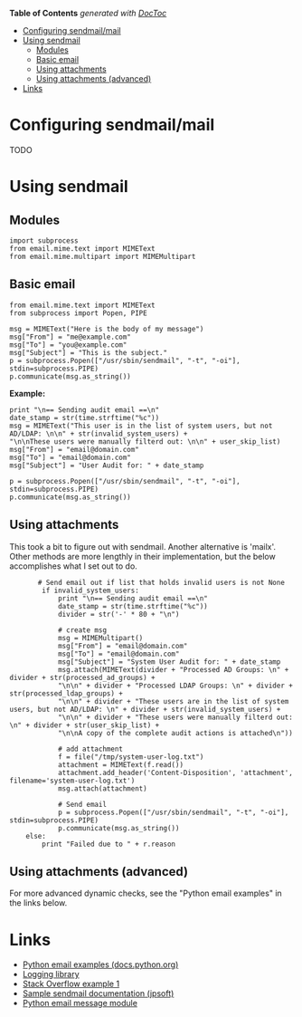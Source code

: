 <!-- START doctoc generated TOC please keep comment here to allow auto update -->
<!-- DON'T EDIT THIS SECTION, INSTEAD RE-RUN doctoc TO UPDATE -->
**Table of Contents**  *generated with [DocToc](https://github.com/thlorenz/doctoc)*

- [Configuring sendmail/mail](#configuring-sendmailmail)
- [Using sendmail](#using-sendmail)
  - [Modules](#modules)
  - [Basic email](#basic-email)
  - [Using attachments](#using-attachments)
  - [Using attachments (advanced)](#using-attachments-advanced)
- [Links](#links)

<!-- END doctoc generated TOC please keep comment here to allow auto update -->

# Configuring sendmail/mail

TODO

# Using sendmail

## Modules

```
import subprocess
from email.mime.text import MIMEText
from email.mime.multipart import MIMEMultipart
```

## Basic email

```
from email.mime.text import MIMEText
from subprocess import Popen, PIPE

msg = MIMEText("Here is the body of my message")
msg["From"] = "me@example.com"
msg["To"] = "you@example.com"
msg["Subject"] = "This is the subject."
p = subprocess.Popen(["/usr/sbin/sendmail", "-t", "-oi"], stdin=subprocess.PIPE)
p.communicate(msg.as_string())
```

**Example:**

```
print "\n== Sending audit email ==\n"
date_stamp = str(time.strftime("%c"))
msg = MIMEText("This user is in the list of system users, but not AD/LDAP: \n\n" + str(invalid_system_users) +
"\n\nThese users were manually filterd out: \n\n" + user_skip_list)
msg["From"] = "email@domain.com"
msg["To"] = "email@domain.com"
msg["Subject"] = "User Audit for: " + date_stamp
                                      
p = subprocess.Popen(["/usr/sbin/sendmail", "-t", "-oi"], stdin=subprocess.PIPE)
p.communicate(msg.as_string())
```

## Using attachments

This took a bit to figure out with sendmail. Another alternative is 'mailx'. Other methods are more lengthly in their implementation, but the below accomplishes what I set out to do.


```
       # Send email out if list that holds invalid users is not None
        if invalid_system_users:
            print "\n== Sending audit email ==\n"
            date_stamp = str(time.strftime("%c"))
            divider = str('-' * 80 + "\n")

            # create msg
            msg = MIMEMultipart()
            msg["From"] = "email@domain.com"
            msg["To"] = "email@domain.com"
            msg["Subject"] = "System User Audit for: " + date_stamp
            msg.attach(MIMEText(divider + "Processed AD Groups: \n" + divider + str(processed_ad_groups) +
            "\n\n" + divider + "Processed LDAP Groups: \n" + divider + str(processed_ldap_groups) +
            "\n\n" + divider + "These users are in the list of system users, but not AD/LDAP: \n" + divider + str(invalid_system_users) +
            "\n\n" + divider + "These users were manually filterd out: \n" + divider + str(user_skip_list) +
            "\n\nA copy of the complete audit actions is attached\n"))

            # add attachment
            f = file("/tmp/system-user-log.txt")
            attachment = MIMEText(f.read())
            attachment.add_header('Content-Disposition', 'attachment', filename='system-user-log.txt')
            msg.attach(attachment)

            # Send email
            p = subprocess.Popen(["/usr/sbin/sendmail", "-t", "-oi"], stdin=subprocess.PIPE)
            p.communicate(msg.as_string()) 
    else:
        print "Failed due to " + r.reason
```

## Using attachments (advanced)

For more advanced dynamic checks, see the "Python email examples" in the links below.

# Links

* [Python email examples (docs.python.org)](https://docs.python.org/3/library/email-examples.html)
* [Logging library](https://docs.python.org/2/howto/logging.html)
* [Stack Overflow example 1](http://stackoverflow.com/questions/27621041/sending-email-attachment-txt-file-using-python-2-7-smtplib)
* [Sample sendmail documentation (jpsoft)](https://jpsoft.com/help/sendmail.htm)
* [Python email message module](https://docs.python.org/2/library/email.message.html#module-email.message)
